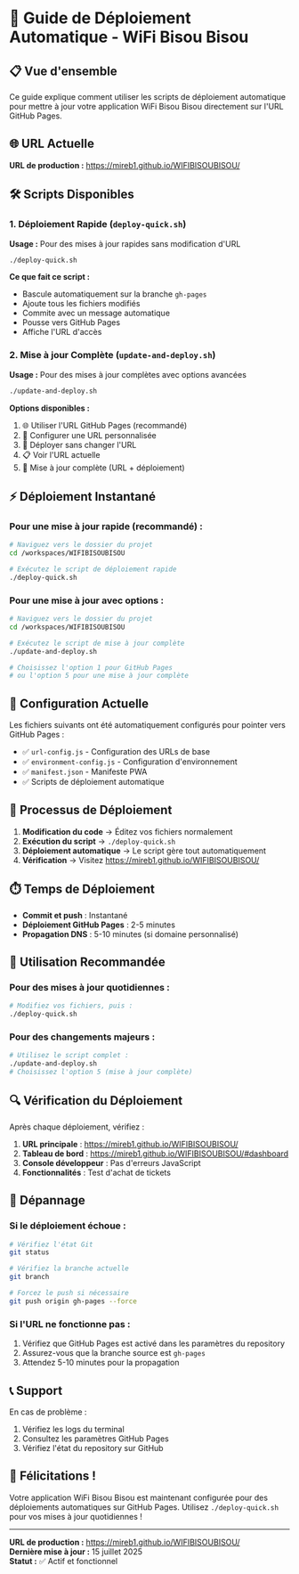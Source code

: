 # 🚀 Guide de Déploiement Automatique - WiFi Bisou Bisou

## 📋 Vue d'ensemble

Ce guide explique comment utiliser les scripts de déploiement automatique pour mettre à jour votre application WiFi Bisou Bisou directement sur l'URL GitHub Pages.

## 🌐 URL Actuelle

**URL de production :** https://mireb1.github.io/WIFIBISOUBISOU/

## 🛠️ Scripts Disponibles

### 1. Déploiement Rapide (`deploy-quick.sh`)

**Usage :** Pour des mises à jour rapides sans modification d'URL

```bash
./deploy-quick.sh
```

**Ce que fait ce script :**
- Bascule automatiquement sur la branche `gh-pages`
- Ajoute tous les fichiers modifiés
- Commite avec un message automatique
- Pousse vers GitHub Pages
- Affiche l'URL d'accès

### 2. Mise à jour Complète (`update-and-deploy.sh`)

**Usage :** Pour des mises à jour complètes avec options avancées

```bash
./update-and-deploy.sh
```

**Options disponibles :**
1. 🌐 Utiliser l'URL GitHub Pages (recommandé)
2. 🔗 Configurer une URL personnalisée
3. 🚀 Déployer sans changer l'URL
4. 📋 Voir l'URL actuelle
5. 🔄 Mise à jour complète (URL + déploiement)

## ⚡ Déploiement Instantané

### Pour une mise à jour rapide (recommandé) :

```bash
# Naviguez vers le dossier du projet
cd /workspaces/WIFIBISOUBISOU

# Exécutez le script de déploiement rapide
./deploy-quick.sh
```

### Pour une mise à jour avec options :

```bash
# Naviguez vers le dossier du projet
cd /workspaces/WIFIBISOUBISOU

# Exécutez le script de mise à jour complète
./update-and-deploy.sh

# Choisissez l'option 1 pour GitHub Pages
# ou l'option 5 pour une mise à jour complète
```

## 📝 Configuration Actuelle

Les fichiers suivants ont été automatiquement configurés pour pointer vers GitHub Pages :

- ✅ `url-config.js` - Configuration des URLs de base
- ✅ `environment-config.js` - Configuration d'environnement
- ✅ `manifest.json` - Manifeste PWA
- ✅ Scripts de déploiement automatique

## 🔄 Processus de Déploiement

1. **Modification du code** → Éditez vos fichiers normalement
2. **Exécution du script** → `./deploy-quick.sh`
3. **Déploiement automatique** → Le script gère tout automatiquement
4. **Vérification** → Visitez https://mireb1.github.io/WIFIBISOUBISOU/

## ⏱️ Temps de Déploiement

- **Commit et push** : Instantané
- **Déploiement GitHub Pages** : 2-5 minutes
- **Propagation DNS** : 5-10 minutes (si domaine personnalisé)

## 🎯 Utilisation Recommandée

### Pour des mises à jour quotidiennes :
```bash
# Modifiez vos fichiers, puis :
./deploy-quick.sh
```

### Pour des changements majeurs :
```bash
# Utilisez le script complet :
./update-and-deploy.sh
# Choisissez l'option 5 (mise à jour complète)
```

## 🔍 Vérification du Déploiement

Après chaque déploiement, vérifiez :

1. **URL principale** : https://mireb1.github.io/WIFIBISOUBISOU/
2. **Tableau de bord** : https://mireb1.github.io/WIFIBISOUBISOU/#dashboard
3. **Console développeur** : Pas d'erreurs JavaScript
4. **Fonctionnalités** : Test d'achat de tickets

## 🚨 Dépannage

### Si le déploiement échoue :
```bash
# Vérifiez l'état Git
git status

# Vérifiez la branche actuelle
git branch

# Forcez le push si nécessaire
git push origin gh-pages --force
```

### Si l'URL ne fonctionne pas :
1. Vérifiez que GitHub Pages est activé dans les paramètres du repository
2. Assurez-vous que la branche source est `gh-pages`
3. Attendez 5-10 minutes pour la propagation

## 📞 Support

En cas de problème :
1. Vérifiez les logs du terminal
2. Consultez les paramètres GitHub Pages
3. Vérifiez l'état du repository sur GitHub

## 🎉 Félicitations !

Votre application WiFi Bisou Bisou est maintenant configurée pour des déploiements automatiques sur GitHub Pages. Utilisez `./deploy-quick.sh` pour vos mises à jour quotidiennes !

---

**URL de production :** https://mireb1.github.io/WIFIBISOUBISOU/  
**Dernière mise à jour :** 15 juillet 2025  
**Statut :** ✅ Actif et fonctionnel

